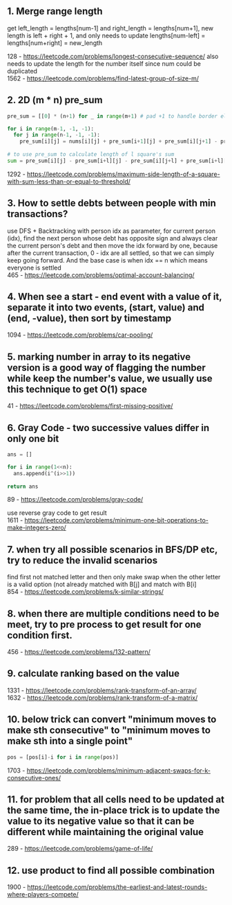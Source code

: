 ## 1. Merge range length

get left_length = lengths[num-1] and right_length = lengths[num+1], new length is left + right + 1, and only needs to update lengths[num-left] = lengths[num+right] = new_length

128 - https://leetcode.com/problems/longest-consecutive-sequence/  also needs to update the length for the number itself since num could be duplicated  
1562 - https://leetcode.com/problems/find-latest-group-of-size-m/

## 2. 2D (m * n) pre_sum

```python
pre_sum = [[0] * (n+1) for _ in range(m+1) # pad +1 to handle border element

for i in range(m-1, -1, -1):
  for j in range(n-1, -1, -1):
    pre_sum[i][j] = nums[i][j] + pre_sum[i+1][j] + pre_sum[i][j+1] - pre_sum[i+1][j+1]
    
# to use pre_sum to calculate length of l square's sum
sum = pre_sum[i][j] - pre_sum[i+l][j] - pre_sum[i][j+l] + pre_sum[i+l][j+l]

```

1292 - https://leetcode.com/problems/maximum-side-length-of-a-square-with-sum-less-than-or-equal-to-threshold/

## 3. How to settle debts between people with min transactions?

use DFS + Backtracking with person idx as parameter, for current person (idx), find the next person whose debt has opposite sign and always clear the current person's debt and then move the idx forward by one, because after the current transaction, 0 - idx are all settled, so that we can simply keep going forward. And the base case is when idx == n which means everyone is settled  
465 - https://leetcode.com/problems/optimal-account-balancing/

## 4. When see a start - end event with a value of it, separate it into two events, (start, value) and (end, -value), then sort by timestamp

1094 - https://leetcode.com/problems/car-pooling/

## 5. marking number in array to its negative version is a good way of flagging the number while keep the number's value, we usually use this technique to get O(1) space

41 - https://leetcode.com/problems/first-missing-positive/

## 6. Gray Code - two successive values differ in only one bit

```python
ans = []

for i in range(1<<n):
  ans.append(i^(i>>1))
  
return ans

```

89 - https://leetcode.com/problems/gray-code/

use reverse gray code to get result  
1611 - https://leetcode.com/problems/minimum-one-bit-operations-to-make-integers-zero/

## 7. when try all possible scenarios in BFS/DP etc, try to reduce the invalid scenarios

find first not matched letter and then only make swap when the other letter is a valid option (not already matched with B[j] and match with B[i]  
854 - https://leetcode.com/problems/k-similar-strings/

## 8. when there are multiple conditions need to be meet, try to pre process to get result for one condition first.

456 - https://leetcode.com/problems/132-pattern/

## 9. calculate ranking based on the value

1331 - https://leetcode.com/problems/rank-transform-of-an-array/  
1632 - https://leetcode.com/problems/rank-transform-of-a-matrix/

## 10. below trick can convert "minimum moves to make sth consecutive" to "minimum moves to make sth into a single point"

```python
pos = [pos[i]-i for i in range(pos)] 
```
1703 - https://leetcode.com/problems/minimum-adjacent-swaps-for-k-consecutive-ones/

## 11. for problem that all cells need to be updated at the same time, the in-place trick is to update the value to its negative value so that it can be different while maintaining the original value

289 - https://leetcode.com/problems/game-of-life/

## 12. use product to find all possible combination

1900 - https://leetcode.com/problems/the-earliest-and-latest-rounds-where-players-compete/
